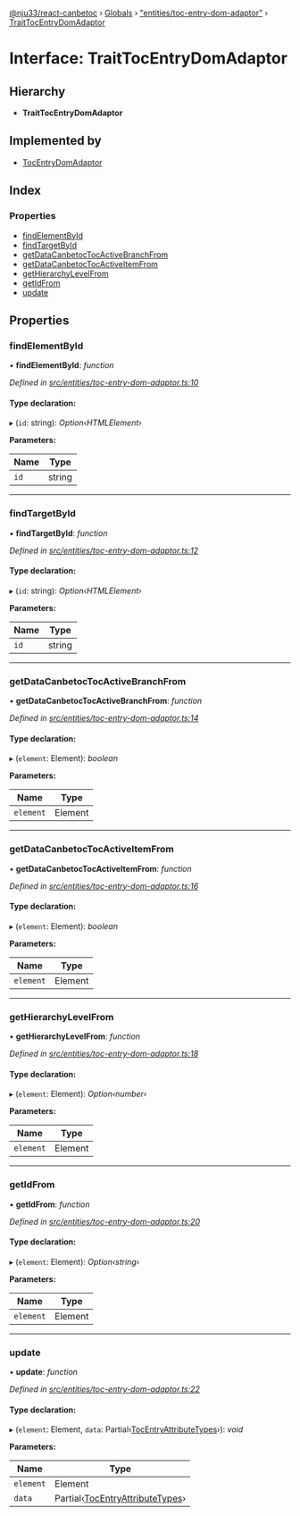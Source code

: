 [@nju33/react-canbetoc](../README.md) › [Globals](../globals.md) › ["entities/toc-entry-dom-adaptor"](../modules/_entities_toc_entry_dom_adaptor_.md) › [TraitTocEntryDomAdaptor](_entities_toc_entry_dom_adaptor_.traittocentrydomadaptor.md)

# Interface: TraitTocEntryDomAdaptor

## Hierarchy

* **TraitTocEntryDomAdaptor**

## Implemented by

* [TocEntryDomAdaptor](../classes/_interface_toc_entry_dom_adaptor_.tocentrydomadaptor.md)

## Index

### Properties

* [findElementById](_entities_toc_entry_dom_adaptor_.traittocentrydomadaptor.md#findelementbyid)
* [findTargetById](_entities_toc_entry_dom_adaptor_.traittocentrydomadaptor.md#findtargetbyid)
* [getDataCanbetocTocActiveBranchFrom](_entities_toc_entry_dom_adaptor_.traittocentrydomadaptor.md#getdatacanbetoctocactivebranchfrom)
* [getDataCanbetocTocActiveItemFrom](_entities_toc_entry_dom_adaptor_.traittocentrydomadaptor.md#getdatacanbetoctocactiveitemfrom)
* [getHierarchyLevelFrom](_entities_toc_entry_dom_adaptor_.traittocentrydomadaptor.md#gethierarchylevelfrom)
* [getIdFrom](_entities_toc_entry_dom_adaptor_.traittocentrydomadaptor.md#getidfrom)
* [update](_entities_toc_entry_dom_adaptor_.traittocentrydomadaptor.md#update)

## Properties

###  findElementById

• **findElementById**: *function*

*Defined in [src/entities/toc-entry-dom-adaptor.ts:10](https://github.com/nju33/react-canbetoc/blob/62216a1/src/entities/toc-entry-dom-adaptor.ts#L10)*

#### Type declaration:

▸ (`id`: string): *Option‹HTMLElement›*

**Parameters:**

Name | Type |
------ | ------ |
`id` | string |

___

###  findTargetById

• **findTargetById**: *function*

*Defined in [src/entities/toc-entry-dom-adaptor.ts:12](https://github.com/nju33/react-canbetoc/blob/62216a1/src/entities/toc-entry-dom-adaptor.ts#L12)*

#### Type declaration:

▸ (`id`: string): *Option‹HTMLElement›*

**Parameters:**

Name | Type |
------ | ------ |
`id` | string |

___

###  getDataCanbetocTocActiveBranchFrom

• **getDataCanbetocTocActiveBranchFrom**: *function*

*Defined in [src/entities/toc-entry-dom-adaptor.ts:14](https://github.com/nju33/react-canbetoc/blob/62216a1/src/entities/toc-entry-dom-adaptor.ts#L14)*

#### Type declaration:

▸ (`element`: Element): *boolean*

**Parameters:**

Name | Type |
------ | ------ |
`element` | Element |

___

###  getDataCanbetocTocActiveItemFrom

• **getDataCanbetocTocActiveItemFrom**: *function*

*Defined in [src/entities/toc-entry-dom-adaptor.ts:16](https://github.com/nju33/react-canbetoc/blob/62216a1/src/entities/toc-entry-dom-adaptor.ts#L16)*

#### Type declaration:

▸ (`element`: Element): *boolean*

**Parameters:**

Name | Type |
------ | ------ |
`element` | Element |

___

###  getHierarchyLevelFrom

• **getHierarchyLevelFrom**: *function*

*Defined in [src/entities/toc-entry-dom-adaptor.ts:18](https://github.com/nju33/react-canbetoc/blob/62216a1/src/entities/toc-entry-dom-adaptor.ts#L18)*

#### Type declaration:

▸ (`element`: Element): *Option‹number›*

**Parameters:**

Name | Type |
------ | ------ |
`element` | Element |

___

###  getIdFrom

• **getIdFrom**: *function*

*Defined in [src/entities/toc-entry-dom-adaptor.ts:20](https://github.com/nju33/react-canbetoc/blob/62216a1/src/entities/toc-entry-dom-adaptor.ts#L20)*

#### Type declaration:

▸ (`element`: Element): *Option‹string›*

**Parameters:**

Name | Type |
------ | ------ |
`element` | Element |

___

###  update

• **update**: *function*

*Defined in [src/entities/toc-entry-dom-adaptor.ts:22](https://github.com/nju33/react-canbetoc/blob/62216a1/src/entities/toc-entry-dom-adaptor.ts#L22)*

#### Type declaration:

▸ (`element`: Element, `data`: Partial‹[TocEntryAttributeTypes](_entities_toc_entry_dom_adaptor_.tocentryattributetypes.md)›): *void*

**Parameters:**

Name | Type |
------ | ------ |
`element` | Element |
`data` | Partial‹[TocEntryAttributeTypes](_entities_toc_entry_dom_adaptor_.tocentryattributetypes.md)› |

